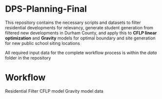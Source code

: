 # DPS-Planning-Final

This repository contains the necessary scripts and datasets to filter residential developments for relevancy, generate student generation from filtered new developments in Durham County, and apply this to **CFLP linear optimization** and **Gravity** models for optimal boundary and site generation for new public school siting locations

All required input data for the complete workflow process is within the *data* folder in the repository

# Workflow
Residential Filter
CFLP model
Gravity model
data
